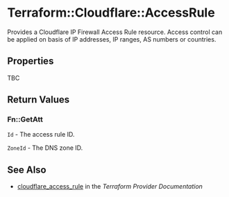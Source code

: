 # Terraform::Cloudflare::AccessRule

Provides a Cloudflare IP Firewall Access Rule resource. Access control can be applied on basis of IP addresses, IP ranges, AS numbers or countries.

## Properties

TBC

## Return Values

### Fn::GetAtt

`Id` - The access rule ID.

`ZoneId` - The DNS zone ID.

## See Also

* [cloudflare_access_rule](https://www.terraform.io/docs/providers/cloudflare/r/access_rule.html) in the _Terraform Provider Documentation_